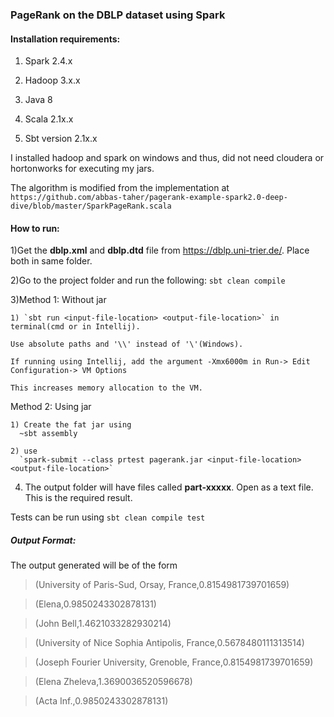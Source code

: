 ### **PageRank on the DBLP dataset using Spark**

#### Installation requirements:

1) Spark 2.4.x

2) Hadoop 3.x.x

3) Java 8

4) Scala 2.1x.x

5) Sbt version 2.1x.x

I installed hadoop and spark on windows and thus, did not need cloudera or hortonworks for executing my jars.

The algorithm is modified from the implementation at 
  `https://github.com/abbas-taher/pagerank-example-spark2.0-deep-dive/blob/master/SparkPageRank.scala`

#### How to run:

1)Get the **dblp.xml** and **dblp.dtd** file from https://dblp.uni-trier.de/. Place both in same folder.

2)Go to the project folder and run the following:
  `sbt clean compile`

3)Method 1: Without jar

    1) `sbt run <input-file-location> <output-file-location>` in terminal(cmd or in Intellij). 
    
    Use absolute paths and '\\' instead of '\'(Windows). 
    
    If running using Intellij, add the argument -Xmx6000m in Run-> Edit Configuration-> VM Options
    
    This increases memory allocation to the VM.
  
  Method 2: Using jar
    
    1) Create the fat jar using
      ~sbt assembly
    
    2) use
      `spark-submit --class prtest pagerank.jar <input-file-location> <output-file-location>`

4) The output folder will have files called **part-xxxxx**. Open as a text file. This is the required result.

Tests can be run using `sbt clean compile test`

##### Output Format:
The output generated will be of the form

>  (University of Paris-Sud, Orsay, France,0.8154981739701659)

>  (Elena,0.9850243302878131)

>  (John Bell,1.4621033282930214)

>  (University of Nice Sophia Antipolis, France,0.5678480111313514)

>  (Joseph Fourier University, Grenoble, France,0.8154981739701659)

>  (Elena Zheleva,1.3690036520596678)

>  (Acta Inf.,0.9850243302878131)
